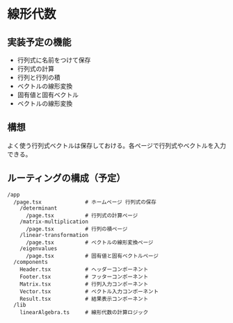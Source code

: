 # 線形代数

## 実装予定の機能

- 行列式に名前をつけて保存
- 行列式の計算
- 行列と行列の積
- ベクトルの線形変換
- 固有値と固有ベクトル
- ベクトルの線形変換

## 構想

よく使う行列式ベクトルは保存しておける。各ページで行列式やベクトルを入力できる。

## ルーティングの構成（予定）

```
/app
  /page.tsx              # ホームページ 行列式の保存
    /determinant
      /page.tsx          # 行列式の計算ページ
    /matrix-multiplication
      /page.tsx          # 行列の積ページ
    /linear-transformation
      /page.tsx          # ベクトルの線形変換ページ
    /eigenvalues
      /page.tsx          # 固有値と固有ベクトルページ
  /components
    Header.tsx           # ヘッダーコンポーネント
    Footer.tsx           # フッターコンポーネント
    Matrix.tsx           # 行列入力コンポーネント
    Vector.tsx           # ベクトル入力コンポーネント
    Result.tsx           # 結果表示コンポーネント
  /lib
    linearAlgebra.ts     # 線形代数の計算ロジック
```
